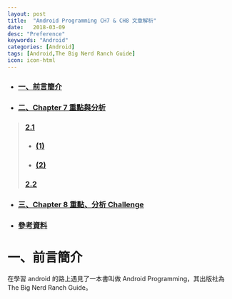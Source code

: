 ```yaml
---
layout: post
title:  "Android Programming CH7 & CH8 文章解析"
date:   2018-03-09
desc: "Preference"
keywords: "Android"
categories: [Android]
tags: [Android,The Big Nerd Ranch Guide]
icon: icon-html
---
```


* ### [一、前言簡介](#1)
* ### [二、Chapter 7 重點與分析](#2)
> ### [2.1 ](#2.1)
> * ### [(1) ](#2.1.1)
> * ### [(2) ](#2.1.2)
>
> ### [2.2 ](#2.2)
* ### [三、Chapter 8 重點、分析 Challenge](#3)
* ### [參考資料](#5)

<h2 id="1"></h2>

# 一、前言簡介
在學習 android 的路上遇見了一本書叫做 Android Programming，其出版社為 The Big Nerd Ranch Guide。

